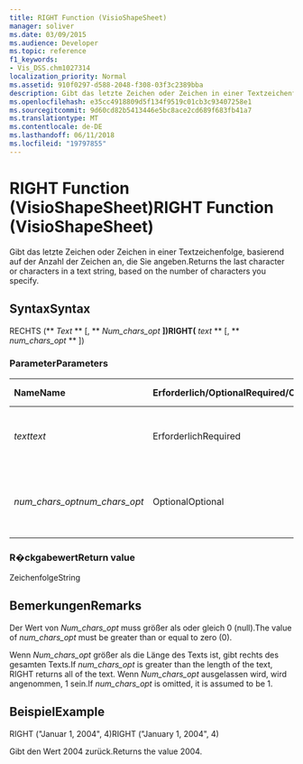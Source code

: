 ```yaml
---
title: RIGHT Function (VisioShapeSheet)
manager: soliver
ms.date: 03/09/2015
ms.audience: Developer
ms.topic: reference
f1_keywords:
- Vis_DSS.chm1027314
localization_priority: Normal
ms.assetid: 910f0297-d588-2048-f308-03f3c2389bba
description: Gibt das letzte Zeichen oder Zeichen in einer Textzeichenfolge, basierend auf der Anzahl der Zeichen an, die Sie angeben.
ms.openlocfilehash: e35cc4918809d5f134f9519c01cb3c93407258e1
ms.sourcegitcommit: 9d60cd82b5413446e5bc8ace2cd689f683fb41a7
ms.translationtype: MT
ms.contentlocale: de-DE
ms.lasthandoff: 06/11/2018
ms.locfileid: "19797855"
---
```

# <a name="right-function-visioshapesheet"></a><span data-ttu-id="58f97-103">RIGHT Function (VisioShapeSheet)</span><span class="sxs-lookup"><span data-stu-id="58f97-103">RIGHT Function (VisioShapeSheet)</span></span>

<span data-ttu-id="58f97-104">Gibt das letzte Zeichen oder Zeichen in einer Textzeichenfolge, basierend auf der Anzahl der Zeichen an, die Sie angeben.</span><span class="sxs-lookup"><span data-stu-id="58f97-104">Returns the last character or characters in a text string, based on the number of characters you specify.</span></span>
  
## <a name="syntax"></a><span data-ttu-id="58f97-105">Syntax</span><span class="sxs-lookup"><span data-stu-id="58f97-105">Syntax</span></span>

<span data-ttu-id="58f97-106">RECHTS (** *Text* ** [, ** *Num_chars_opt* **])</span><span class="sxs-lookup"><span data-stu-id="58f97-106">RIGHT(** *text* ** [, ** *num_chars_opt* ** ])</span></span> 
  
### <a name="parameters"></a><span data-ttu-id="58f97-107">Parameter</span><span class="sxs-lookup"><span data-stu-id="58f97-107">Parameters</span></span>

|<span data-ttu-id="58f97-108">**Name**</span><span class="sxs-lookup"><span data-stu-id="58f97-108">**Name**</span></span>|<span data-ttu-id="58f97-109">**Erforderlich/Optional**</span><span class="sxs-lookup"><span data-stu-id="58f97-109">**Required/Optional**</span></span>|<span data-ttu-id="58f97-110">**Datentyp**</span><span class="sxs-lookup"><span data-stu-id="58f97-110">**Data Type**</span></span>|<span data-ttu-id="58f97-111">**Beschreibung**</span><span class="sxs-lookup"><span data-stu-id="58f97-111">**Description**</span></span>|
|:-----|:-----|:-----|:-----|
| <span data-ttu-id="58f97-112">_text_</span><span class="sxs-lookup"><span data-stu-id="58f97-112">_text_</span></span> <br/> |<span data-ttu-id="58f97-113">Erforderlich</span><span class="sxs-lookup"><span data-stu-id="58f97-113">Required</span></span>  <br/> |<span data-ttu-id="58f97-114">**String**</span><span class="sxs-lookup"><span data-stu-id="58f97-114">**String**</span></span> <br/> | <span data-ttu-id="58f97-115">Die Textzeichenfolge mit den zu extrahierenden Zeichen.</span><span class="sxs-lookup"><span data-stu-id="58f97-115">The text string containing the characters you want to extract.</span></span>  <br/> |
| <span data-ttu-id="58f97-116">_num_chars_opt_</span><span class="sxs-lookup"><span data-stu-id="58f97-116">_num_chars_opt_</span></span> <br/> |<span data-ttu-id="58f97-117">Optional</span><span class="sxs-lookup"><span data-stu-id="58f97-117">Optional</span></span>  <br/> |<span data-ttu-id="58f97-118">**Nummer**</span><span class="sxs-lookup"><span data-stu-id="58f97-118">**Number**</span></span> <br/> |<span data-ttu-id="58f97-p101">Die Anzahl der Zeichen, die extrahiert werden sollen. Standardwert ist 1.</span><span class="sxs-lookup"><span data-stu-id="58f97-p101">The number of characters you want to extract. The default is 1.</span></span>  <br/> |
   
### <a name="return-value"></a><span data-ttu-id="58f97-121">R�ckgabewert</span><span class="sxs-lookup"><span data-stu-id="58f97-121">Return value</span></span>

<span data-ttu-id="58f97-122">Zeichenfolge</span><span class="sxs-lookup"><span data-stu-id="58f97-122">String</span></span>
  
## <a name="remarks"></a><span data-ttu-id="58f97-123">Bemerkungen</span><span class="sxs-lookup"><span data-stu-id="58f97-123">Remarks</span></span>

<span data-ttu-id="58f97-124">Der Wert von _Num_chars_opt_ muss größer als oder gleich 0 (null).</span><span class="sxs-lookup"><span data-stu-id="58f97-124">The value of  _num_chars_opt_ must be greater than or equal to zero (0).</span></span> 
  
<span data-ttu-id="58f97-125">Wenn _Num_chars_opt_ größer als die Länge des Texts ist, gibt rechts des gesamten Texts.</span><span class="sxs-lookup"><span data-stu-id="58f97-125">If  _num_chars_opt_ is greater than the length of the text, RIGHT returns all of the text.</span></span> <span data-ttu-id="58f97-126">Wenn _Num_chars_opt_ ausgelassen wird, wird angenommen, 1 sein.</span><span class="sxs-lookup"><span data-stu-id="58f97-126">If  _num_chars_opt_ is omitted, it is assumed to be 1.</span></span> 
  
## <a name="example"></a><span data-ttu-id="58f97-127">Beispiel</span><span class="sxs-lookup"><span data-stu-id="58f97-127">Example</span></span>

<span data-ttu-id="58f97-128">RIGHT ("Januar 1, 2004", 4)</span><span class="sxs-lookup"><span data-stu-id="58f97-128">RIGHT ("January 1, 2004", 4)</span></span> 
  
<span data-ttu-id="58f97-129">Gibt den Wert 2004 zurück.</span><span class="sxs-lookup"><span data-stu-id="58f97-129">Returns the value 2004.</span></span> 
  

